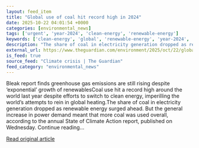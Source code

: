 ```yaml
---
layout: feed_item
title: "Global use of coal hit record high in 2024"
date: 2025-10-22 04:01:54 +0000
categories: [environmental_news]
tags: ['urgent', 'year-2024', 'clean-energy', 'renewable-energy']
keywords: ['clean-energy', 'global', 'renewable-energy', 'year-2024', 'record', 'urgent', 'coal']
description: "The share of coal in electricity generation dropped as renewable energy surged ahead"
external_url: https://www.theguardian.com/environment/2025/oct/22/global-use-of-coal-hit-record-high-in-2024
is_feed: true
source_feed: "Climate crisis | The Guardian"
feed_category: "environmental_news"
---
```


Bleak report finds greenhouse gas emissions are still rising despite ‘exponential’ growth of renewablesCoal use hit a record high around the world last year despite efforts to switch to clean energy, imperilling the world’s attempts to rein in global heating.The share of coal in electricity generation dropped as renewable energy surged ahead. But the general increase in power demand meant that more coal was used overall, according to the annual State of Climate Action report, published on Wednesday. Continue reading...

[Read original article](https://www.theguardian.com/environment/2025/oct/22/global-use-of-coal-hit-record-high-in-2024)
